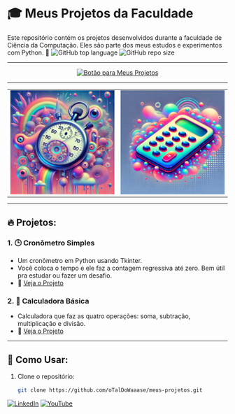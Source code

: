 # 🎓 **Meus Projetos da Faculdade**

Este repositório contém os projetos desenvolvidos durante a faculdade de Ciência da Computação. Eles são parte dos meus estudos e experimentos com Python. 🚀
![GitHub top language](https://img.shields.io/github/languages/top/oTalDoWaaase/meus-projetos)
![GitHub repo size](https://img.shields.io/github/repo-size/oTalDoWaaase/meus-projetos)


---

<div align="center">
  <a href="https://github.com/oTalDoWaaase/meus-projetos">
    <img src="https://img.shields.io/badge/Meus%20Projetos-blue?style=for-the-badge" alt="Botão para Meus Projetos"/>
  </a>
</div>

---

<table>
  <tr>
    <td>
      <img src="https://github.com/oTalDoWaaase/projetos-faculdade/blob/main/dreamcore_stoptemp.png" alt="Cronômetro" width="300"/>
    </td>
    <td>
      <img src="https://github.com/oTalDoWaaase/projetos-faculdade/blob/main/dreamcore_stopwatch.png" alt="Calculadora" width="300"/>
    </td>
  </tr>
</table>

---

## 🔥 **Projetos**:

### 1. 🕒 **Cronômetro Simples**
- Um cronômetro em Python usando Tkinter.
- Você coloca o tempo e ele faz a contagem regressiva até zero. Bem útil pra estudar ou fazer um desafio.
- 🔗 [Veja o Projeto](https://github.com/oTalDoWaaase/meus-projetos/tree/main/cronometro_python)

### 2. 🔢 **Calculadora Básica**
- Calculadora que faz as quatro operações: soma, subtração, multiplicação e divisão.
- 🔗 [Veja o Projeto](https://github.com/oTalDoWaaase/meus-projetos/tree/main/introducao_python)

---

## 📜 **Como Usar**:
1. Clone o repositório:
   ```bash
   git clone https://github.com/oTalDoWaaase/meus-projetos.git

[![LinkedIn](https://img.shields.io/badge/LinkedIn-Perfil-blue?style=flat-square&logo=linkedin)](https://www.linkedin.com/in/luiseduardo-menezes)
[![YouTube](https://img.shields.io/badge/YouTube-Canal-red?style=flat-square&logo=youtube)](https://www.youtube.com/@LuisEduardoMenezes)


